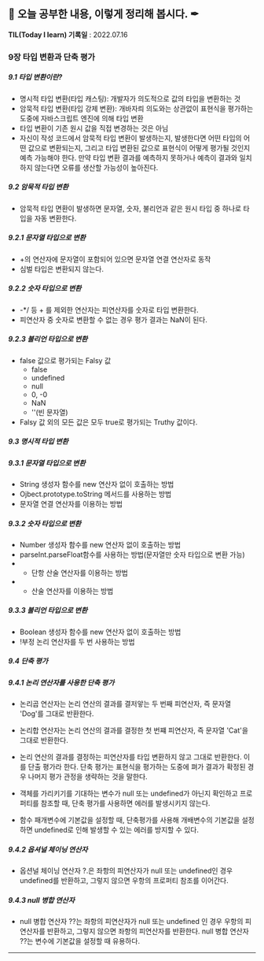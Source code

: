 ## 📕 오늘 공부한 내용, 이렇게 정리해 봅시다. ✒

**TIL(Today I learn) 기록일** : 2022.07.16

### 9장 타입 변환과 단축 평가

##### 9.1 타입 변환이란?

- 명시적 타입 변환(타입 캐스팅): 개발자가 의도적으로 값의 타입을 변환하는 것
- 암묵적 타입 변환(타입 강제 변환): 개바자릐 의도와는 상관없이 표현식을 평가하는 도중에 자바스크립트 엔진에 의해 타입 변환
- 타입 변환이 기존 원시 값을 직접 변경하는 것은 아님
- 자신이 작성 코드에서 암묵적 타입 변환이 발생하는지, 발생한다면 어떤 타입의 어떤 값으로 변환되는지, 그리고 타입 변환된 값으로 표현식이 어떻게 평가될 것인지 예측 가능해야 한다. 만약 타입 변환 결과를 예측하지 못하거나 예측이 결과와 일치하지 않는다면 오류를 생산할 가능성이 높아진다.

##### 9.2 암묵적 타입 변환

- 암묵적 타입 면환이 발생하면 문자열, 숫자, 불리언과 같은 원시 타입 중 하나로 타입을 자동 변환한다.

##### 9.2.1 문자열 타입으로 변환

- +의 연산자에 문자열이 포함되어 있으면 문자열 연결 연산자로 동작
- 심벌 타입은 변환되지 않는다.

##### 9.2.2 숫자 타입으로 변환

- -*/ 등 + 를 제외한 연산자는 피연산자를 숫자로 타입 변환한다.
- 피연산자 중 숫자로 변환할 수 없는 경우 평가 결과는 NaN이 된다.

##### 9.2.3 불리언 타입으로 변환

- false 값으로 평가되는 Falsy 값
	- false
	- undefined
	- null
	- 0, -0
	- NaN
	- ''(빈 문자열)
- Falsy 값 외의 모든 값은 모두 true로 평가되는 Truthy 값이다. 

##### 9.3 명시적 타입 변환

##### 9.3.1 문자열 타입으로 변환

- String 생성자 함수를 new 연산자 없이 호출하는 방법
- Ojbect.prototype.toString 메서드를 사용하는 방법
- 문자열 연결 연산자를 이용하는 방법

##### 9.3.2 숫자 타입으로 변환

- Number 생성자 함수를 new 연산자 없이 호출하는 방법
- parseInt.parseFloat함수를 사용하는 방법(문자열만 숫자 타입으로 변환 가능)
- + 단항 산술 연산자를 이용하는 방법
- * 산술 연산자를 이용하는 방법

##### 9.3.3 불리언 타입으로 변환

- Boolean 생성자 함수를 new 연산자 없이 호출하는 방법
- !부정 논리 연산자를 두 번 사용하는 방법

##### 9.4 단축 평가

##### 9.4.1 논리 연산자를 사용한 단축 평가

- 논리곱 연산자는 논리 연산의 결과를 결저앟는 두 번째 피연산자, 즉 문자열 'Dog'를 그대로 반환한다.
- 논리합 연산자는 논리 연산의 결과를 결정한 첫 번쨰 피연산자, 즉 문자열 'Cat'을 그대로 반환한다.
- 논리 연산의 결과를 결정하는 피연산자를 타입 변환하지 않고 그대로 반환한다. 이를 단출 평가라 한다. 단축 평가는 표현식을 평가하는 도중에 펴가 결과가 확정된 경우 나머지 평가 관정을 생략하는 것을 말한다.

- 객체를 가리키기를 기대하는 변수가 null 또는 undefined가 아닌지 확인하고 프로퍼티를 참조할 때, 단축 평가를 사용하면 에러를 발생시키지 않는다.
- 함수 패개변수에 기본값을 설정할 때, 단축평가를 사용해 개배변수의 기본값을 설정하면 undefined로 인해 발생할 수 있는 에러를 방지할 수 있다.

##### 9.4.2 옵셔널 체이닝 연산자

- 옵션널 체이닝 연산자 ?.은 좌항의 피연산자가 null 또는 undefined인 경우 undefined를 반환하고, 그렇지 않으면 우항의 프로퍼티 참조를 이어간다.

##### 9.4.3 null 병합 연산자

- null 병합 연산자 ??는 좌항의 피연산자가 null 또는 undefined 인 경우 우항의 피연산자를 반환하고, 그렇지 않으면 좌항의 피연산자를 반환한다. null 병합 연산자 ??는 변수에 기본값을 설정할 때 유용하다.

---

